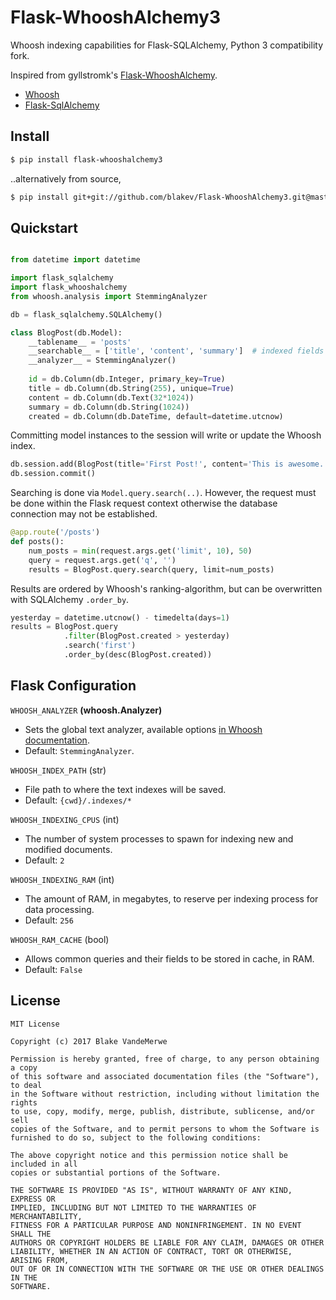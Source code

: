 # Flask-WhooshAlchemy3
Whoosh indexing capabilities for Flask-SQLAlchemy, Python 3 compatibility fork.

Inspired from gyllstromk's [Flask-WhooshAlchemy](https://github.com/gyllstromk/Flask-WhooshAlchemy).

- [Whoosh](http://whoosh.readthedocs.io/en/latest/intro.html)
- [Flask-SqlAlchemy](http://flask-sqlalchemy.pocoo.org/2.1/)


## Install

```bash
$ pip install flask-whooshalchemy3
```

..alternatively from source,

```bash
$ pip install git+git://github.com/blakev/Flask-WhooshAlchemy3.git@master
```


## Quickstart

```python

from datetime import datetime

import flask_sqlalchemy
import flask_whooshalchemy
from whoosh.analysis import StemmingAnalyzer

db = flask_sqlalchemy.SQLAlchemy()

class BlogPost(db.Model):
    __tablename__ = 'posts'
    __searchable__ = ['title', 'content', 'summary']  # indexed fields
    __analyzer__ = StemmingAnalyzer()
    
    id = db.Column(db.Integer, primary_key=True)
    title = db.Column(db.String(255), unique=True)
    content = db.Column(db.Text(32*1024))
    summary = db.Column(db.String(1024))
    created = db.Column(db.DateTime, default=datetime.utcnow)

```

Committing model instances to the session will write or update the Whoosh index.

```python
db.session.add(BlogPost(title='First Post!', content='This is awesome.'))
db.session.commit()
```

Searching is done via `Model.query.search(..)`. However, the request must be done within the Flask
request context otherwise the database connection may not be established.

```python
@app.route('/posts')
def posts():
    num_posts = min(request.args.get('limit', 10), 50)
    query = request.args.get('q', '')
    results = BlogPost.query.search(query, limit=num_posts)
```


Results are ordered by Whoosh's ranking-algorithm, but can be overwritten with SQLAlchemy `.order_by`.

```python
yesterday = datetime.utcnow() - timedelta(days=1)
results = BlogPost.query
            .filter(BlogPost.created > yesterday)
            .search('first')
            .order_by(desc(BlogPost.created))
```

## Flask Configuration

`WHOOSH_ANALYZER` **(whoosh.Analyzer)**
- Sets the global text analyzer, available options [in Whoosh documentation](http://whoosh.readthedocs.io/en/latest/analysis.html). 
- Default: `StemmingAnalyzer`.

`WHOOSH_INDEX_PATH` (str)
- File path to where the text indexes will be saved. 
- Default: `{cwd}/.indexes/*`

`WHOOSH_INDEXING_CPUS` (int)
- The number of system processes to spawn for indexing new and modified documents.
- Default: `2`

`WHOOSH_INDEXING_RAM` (int)
- The amount of RAM, in megabytes, to reserve per indexing process for data processing.
- Default: `256`

`WHOOSH_RAM_CACHE` (bool)
- Allows common queries and their fields to be stored in cache, in RAM.
- Default: `False`

## License

```text
MIT License

Copyright (c) 2017 Blake VandeMerwe

Permission is hereby granted, free of charge, to any person obtaining a copy
of this software and associated documentation files (the "Software"), to deal
in the Software without restriction, including without limitation the rights
to use, copy, modify, merge, publish, distribute, sublicense, and/or sell
copies of the Software, and to permit persons to whom the Software is
furnished to do so, subject to the following conditions:

The above copyright notice and this permission notice shall be included in all
copies or substantial portions of the Software.

THE SOFTWARE IS PROVIDED "AS IS", WITHOUT WARRANTY OF ANY KIND, EXPRESS OR
IMPLIED, INCLUDING BUT NOT LIMITED TO THE WARRANTIES OF MERCHANTABILITY,
FITNESS FOR A PARTICULAR PURPOSE AND NONINFRINGEMENT. IN NO EVENT SHALL THE
AUTHORS OR COPYRIGHT HOLDERS BE LIABLE FOR ANY CLAIM, DAMAGES OR OTHER
LIABILITY, WHETHER IN AN ACTION OF CONTRACT, TORT OR OTHERWISE, ARISING FROM,
OUT OF OR IN CONNECTION WITH THE SOFTWARE OR THE USE OR OTHER DEALINGS IN THE
SOFTWARE.
```
